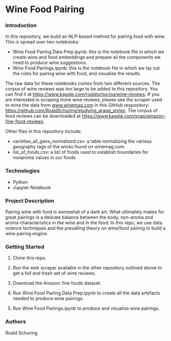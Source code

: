 # Wine Food Pairing

### Introduction

In this repository, we build an NLP-based method for pairing food with wine. This is spread over two notebooks:

- Wine Food Pairing Data Prep.ipynb: this is the notebook file in which we create wine and food embeddings and prepare all the components we need to produce wine suggestions.
- Wine Food Pairings.ipynb: this is the notebook file in which we lay out the rules for pairing wine with food, and visualize the results.

The raw data for these notebooks comes from two different sources. The corpus of wine reviews was too large to be added to this repository. You can find it at https://www.kaggle.com/roaldschuring/wine-reviews. If you are interested in scraping more wine reviews, please see the scraper used to mine the data from www.winemag.com in this GitHub respository: https://github.com/RoaldSchuring/studying_grape_styles. The corpus of food reviews can be downloaded at https://www.kaggle.com/snap/amazon-fine-food-reviews.

Other files in this repository include:

- varieties_all_geos_normalized.csv: a table normalizing the various geography tags of the wines found on winemag.com
- list_of_foods.csv: a list of foods used to establish boundaries for nonaroma values in our foods

### Technologies

- Python
- Jupyter Notebook

### Project Description

Pairing wine with food is somewhat of a dark art. What ultimately makes for great pairings is a delicate balance between the body, non-aroma and aroma characteristics in the wine and in the food. In this repo, we use data science techniques and the prevailing theory on wine/food pairing to build a wine pairing engine.

### Getting Started

1. Clone this repo.

2. Run the web scraper available in the other repository outlined above to get a full and fresh set of wine reviews.

3. Download the Amazon fine foods dataset.

4. Run Wine Food Pairing Data Prep.ipynb to create all the data artefacts needed to produce wine pairings.

5. Run Wine Food Pairings.ipynb to produce and visualize wine pairings.

### Authors

Roald Schuring
